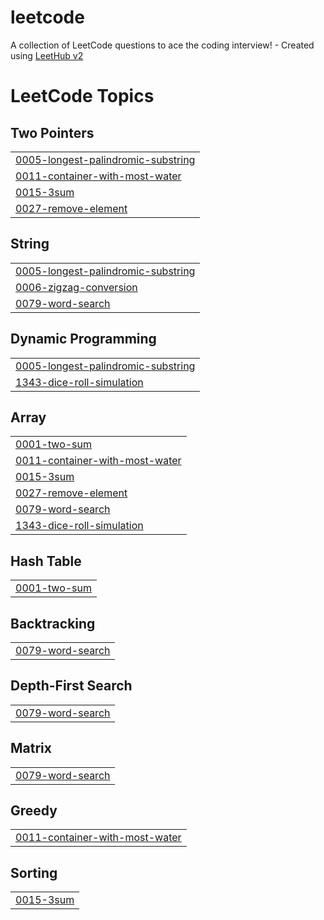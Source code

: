# leetcode
A collection of LeetCode questions to ace the coding interview! - Created using [LeetHub v2](https://github.com/arunbhardwaj/LeetHub-2.0)

<!---LeetCode Topics Start-->
# LeetCode Topics
## Two Pointers
|  |
| ------- |
| [0005-longest-palindromic-substring](https://github.com/rajaryan134/leetcode/tree/master/0005-longest-palindromic-substring) |
| [0011-container-with-most-water](https://github.com/rajaryan134/leetcode/tree/master/0011-container-with-most-water) |
| [0015-3sum](https://github.com/rajaryan134/leetcode/tree/master/0015-3sum) |
| [0027-remove-element](https://github.com/rajaryan134/leetcode/tree/master/0027-remove-element) |
## String
|  |
| ------- |
| [0005-longest-palindromic-substring](https://github.com/rajaryan134/leetcode/tree/master/0005-longest-palindromic-substring) |
| [0006-zigzag-conversion](https://github.com/rajaryan134/leetcode/tree/master/0006-zigzag-conversion) |
| [0079-word-search](https://github.com/rajaryan134/leetcode/tree/master/0079-word-search) |
## Dynamic Programming
|  |
| ------- |
| [0005-longest-palindromic-substring](https://github.com/rajaryan134/leetcode/tree/master/0005-longest-palindromic-substring) |
| [1343-dice-roll-simulation](https://github.com/rajaryan134/leetcode/tree/master/1343-dice-roll-simulation) |
## Array
|  |
| ------- |
| [0001-two-sum](https://github.com/rajaryan134/leetcode/tree/master/0001-two-sum) |
| [0011-container-with-most-water](https://github.com/rajaryan134/leetcode/tree/master/0011-container-with-most-water) |
| [0015-3sum](https://github.com/rajaryan134/leetcode/tree/master/0015-3sum) |
| [0027-remove-element](https://github.com/rajaryan134/leetcode/tree/master/0027-remove-element) |
| [0079-word-search](https://github.com/rajaryan134/leetcode/tree/master/0079-word-search) |
| [1343-dice-roll-simulation](https://github.com/rajaryan134/leetcode/tree/master/1343-dice-roll-simulation) |
## Hash Table
|  |
| ------- |
| [0001-two-sum](https://github.com/rajaryan134/leetcode/tree/master/0001-two-sum) |
## Backtracking
|  |
| ------- |
| [0079-word-search](https://github.com/rajaryan134/leetcode/tree/master/0079-word-search) |
## Depth-First Search
|  |
| ------- |
| [0079-word-search](https://github.com/rajaryan134/leetcode/tree/master/0079-word-search) |
## Matrix
|  |
| ------- |
| [0079-word-search](https://github.com/rajaryan134/leetcode/tree/master/0079-word-search) |
## Greedy
|  |
| ------- |
| [0011-container-with-most-water](https://github.com/rajaryan134/leetcode/tree/master/0011-container-with-most-water) |
## Sorting
|  |
| ------- |
| [0015-3sum](https://github.com/rajaryan134/leetcode/tree/master/0015-3sum) |
<!---LeetCode Topics End-->